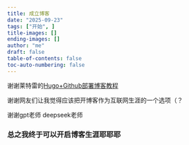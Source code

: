 ```yaml
---
title: 成立博客
date: "2025-09-23"
tags: ["开始", ]
title-images: []
ending-images: []
author: "me"
draft: false
table-of-contents: false
toc-auto-numbering: false
---
```

谢谢莱特雷的[Hugo+Github部署博客教程](https://letere-gzj.github.io/hugo-stack/p/hugo/custom-blog/)

谢谢网友们让我觉得应该把开博客作为互联网生涯的一个选项（？

谢谢gpt老师 deepseek老师


### 总之我终于可以开启博客生涯耶耶耶